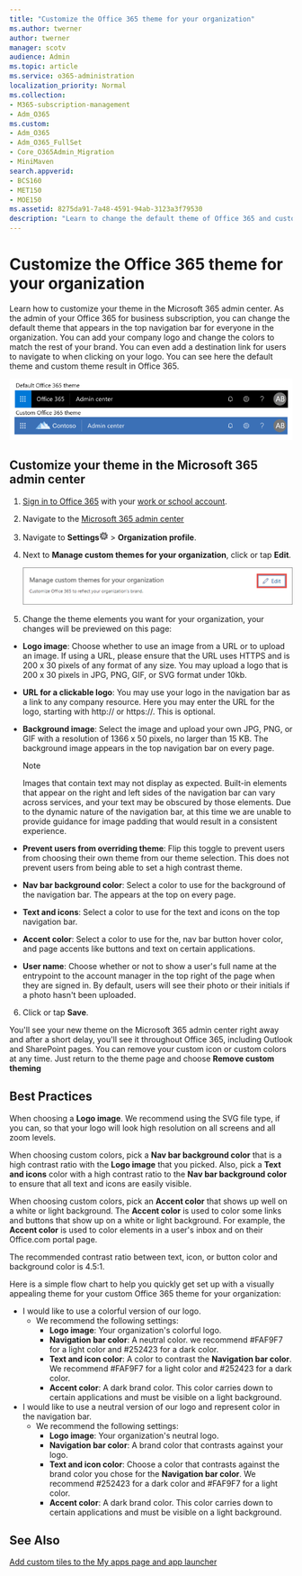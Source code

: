 ```yaml
---
title: "Customize the Office 365 theme for your organization"
ms.author: twerner
author: twerner
manager: scotv
audience: Admin
ms.topic: article
ms.service: o365-administration
localization_priority: Normal
ms.collection: 
- M365-subscription-management 
- Adm_O365
ms.custom:
- Adm_O365
- Adm_O365_FullSet
- Core_O365Admin_Migration
- MiniMaven
search.appverid:
- BCS160
- MET150
- MOE150
ms.assetid: 8275da91-7a48-4591-94ab-3123a3f79530
description: "Learn to change the default theme of Office 365 and customize it to match your company logo or color. "
---
```


# Customize the Office 365 theme for your organization

Learn how to customize your theme in the Microsoft 365 admin center. As the admin of your Office 365 for business subscription, you can change the default theme that appears in the top navigation bar for everyone in the organization. You can add your company logo and change the colors to match the rest of your brand. You can even add a destination link for users to navigate to when clicking on your logo. You can see here the default theme and custom theme result in Office 365.
  
![Default Office 365 theme and Custom Office 365 theme](../media/e2cbc922-b424-4683-8c5c-fdbcbd0ce844.png)
  
## Customize your theme in the Microsoft 365 admin center

1. [Sign in to Office 365](https://go.microsoft.com/fwlink/p/?LinkID=402333) with your [work or school account](https://support.office.com/article/37da662b-5da6-4b56-a091-2731b2ecc8b4.aspx).
    
2. Navigate to the [Microsoft 365 admin center](https://admin.microsoft.com)
    
3. Navigate to **Settings**![Settings: update your profile, install software and connect it to the cloud](../media/4b83e9cb-c7e4-46c8-b3d1-cfee017123ae.png) \> **Organization profile**.
    
4. Next to **Manage custom themes for your organization**, click or tap **Edit**.
    
    ![Tap or click Edit to change your theme](../media/f777ecde-b165-408b-b9de-d8bc8fb82c89.png)
  
5. Change the theme elements you want for your organization, your changes will be previewed on this page:
    
  - **Logo image**: Choose whether to use an image from a URL or to upload an image. If using a URL, please ensure that the URL uses HTTPS and is 200 x 30 pixels of any format of any size. You may upload a logo that is 200 x 30 pixels in JPG, PNG, GIF, or SVG format under 10kb.
    
  - **URL for a clickable logo**: You may use your logo in the navigation bar as a link to any company resource. Here you may enter the URL for the logo, starting with http:// or https://. This is optional.
    
  - **Background image**: Select the image and upload your own JPG, PNG, or GIF with a resolution of 1366 x 50 pixels, no larger than 15 KB. The background image appears in the top navigation bar on every page.
    
    > [!NOTE]
    > Images that contain text may not display as expected. Built-in elements that appear on the right and left sides of the navigation bar can vary across services, and your text may be obscured by those elements. Due to the dynamic nature of the navigation bar, at this time we are unable to provide guidance for image padding that would result in a consistent experience. 
  
  - **Prevent users from overriding theme**: Flip this toggle to prevent users from choosing their own theme from our theme selection. This does not prevent users from being able to set a high contrast theme.
    
  - **Nav bar background color**: Select a color to use for the background of the navigation bar. The appears at the top on every page.
    
  - **Text and icons**: Select a color to use for the text and icons on the top navigation bar.
    
  - **Accent color**: Select a color to use for the, nav bar button hover color, and page accents like buttons and text on certain applications.
      
  - **User name**: Choose whether or not to show a user's full name at the entrypoint to the account manager in the top right of the page when they are signed in. By default, users will see their photo or their initials if a photo hasn't been uploaded.
    
6. Click or tap **Save**.
    
You'll see your new theme on the Microsoft 365 admin center right away and after a short delay, you'll see it throughout Office 365, including Outlook and SharePoint pages. You can remove your custom icon or custom colors at any time. Just return to the theme page and choose **Remove custom theming**
  
## Best Practices

When choosing a **Logo image**. We recommend using the SVG file type, if you can, so that your logo will look high resolution on all screens and all zoom levels.

When choosing custom colors, pick a **Nav bar background color** that is a high contrast ratio with the **Logo image** that you picked. Also, pick a **Text and icons** color with a high contrast ratio to the **Nav bar background color** to ensure that all text and icons are easily visible.

When choosing custom colors, pick an **Accent color** that shows up well on a white or light background. The **Accent color** is used to color some links and buttons that show up on a white or light background. For example, the **Accent color** is used to color elements in a user's inbox and on their Office.com portal page. 
  
The recommended contrast ratio between text, icon, or button color and background color is 4.5:1.

Here is a simple flow chart to help you quickly get set up with a visually appealing theme for your custom Office 365 theme for your organization:
  - I would like to use a colorful version of our logo.
    - We recommend the following settings:
      - **Logo image**: Your organization's colorful logo.
      - **Navigation bar color**: A neutral color. we recommend #FAF9F7 for a light color and #252423 for a dark color.
      - **Text and icon color**: A color to contrast the **Navigation bar color**. We recommend #FAF9F7 for a light color and #252423 for a dark color.
      - **Accent color**: A dark brand color. This color carries down to certain applications and must be visible on a light background.
  - I would like to use a neutral version of our logo and represent color in the navigation bar.
    - We recommend the following settings:
      - **Logo image**: Your organization's neutral logo.
      - **Navigation bar color**: A brand color that contrasts against your logo.
      - **Text and icon color**: Choose a color that contrasts against the brand color you chose for the **Navigation bar color**. We recommend #252423 for a dark color and #FAF9F7 for a light color.
      - **Accent color**: A dark brand color. This color carries down to certain applications and must be visible on a light background.
  
## See Also

[Add custom tiles to the My apps page and app launcher](../manage/customize-the-app-launcher.md)
  
  

